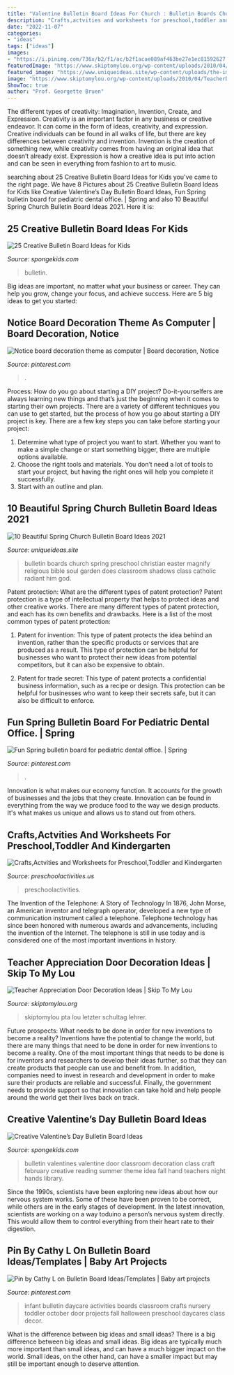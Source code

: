 ```yaml
---
title: "Valentine Bulletin Board Ideas For Church : Bulletin Boards Church Spring Preschool Christian Easter Magnify Religious Bible Soul Garden Does Classroom Shadows Class Catholic Radiant Him God"
description: "Crafts,actvities and worksheets for preschool,toddler and kindergarten"
date: "2022-11-07"
categories:
- "ideas"
tags: ["ideas"]
images:
- "https://i.pinimg.com/736x/b2/f1/ac/b2f1acae089af463be27e1ec81592627.jpg"
featuredImage: "https://www.skiptomylou.org/wp-content/uploads/2010/04/TeacherDoor-superstar-1.jpg"
featured_image: "https://www.uniqueideas.site/wp-content/uploads/the-images-collection-of-of-favorites-thinking-about-my-spring-1.jpg"
image: "https://www.skiptomylou.org/wp-content/uploads/2010/04/TeacherDoor-superstar-1.jpg"
ShowToc: true
author: "Prof. Georgette Bruen"
---
```



The different types of creativity: Imagination, Invention, Create, and Expression.
Creativity is an important factor in any business or creative endeavor. It can come in the form of ideas, creativity, and expression. Creative individuals can be found in all walks of life, but there are key differences between creativity and invention. Invention is the creation of something new, while creativity comes from having an original idea that doesn’t already exist. Expression is how a creative idea is put into action and can be seen in everything from fashion to art to music.

	

		
searching about 25 Creative Bulletin Board Ideas for Kids you've came to the right page. We have 8 Pictures about 25 Creative Bulletin Board Ideas for Kids like Creative Valentine’s Day Bulletin Board Ideas, Fun Spring bulletin board for pediatric dental office. | Spring and also 10 Beautiful Spring Church Bulletin Board Ideas 2021. Here it is:
		
    
## 25 Creative Bulletin Board Ideas For Kids

<img loading=lazy src="https://spongekids.com/wp-content/uploads/2014/06/bulletin-board-ideas/14-fall-bulletin-board.jpg" onerror="this.onerror=null;this.src='https://tse3.mm.bing.net/th?id=OIP.hZ_7lCc7t8hWd18lEIFdKgHaE_&amp;pid=15.1';" alt="25 Creative Bulletin Board Ideas for Kids">

_Source: spongekids.com_

>bulletin. 

	

Big ideas are important, no matter what your business or career. They can help you grow, change your focus, and achieve success. Here are 5 big ideas to get you started: 

    
## Notice Board Decoration Theme As Computer | Board Decoration, Notice

<img loading=lazy src="https://i.pinimg.com/736x/09/ef/e6/09efe678cc6dcca9c411a55f2ab7c15b.jpg" onerror="this.onerror=null;this.src='https://tse2.mm.bing.net/th?id=OIP.3qgSKjrJmMVJPM_Rwg0RcwHaFj&amp;pid=15.1';" alt="Notice board decoration theme as computer | Board decoration, Notice">

_Source: pinterest.com_

>. 

	

Process: How do you go about starting a DIY project?
Do-it-yourselfers are always learning new things and that’s just the beginning when it comes to starting their own projects. There are a variety of different techniques you can use to get started, but the process of how you go about starting a DIY project is key. 
There are a few key steps you can take before starting your project:

1. Determine what type of project you want to start. Whether you want to make a simple change or start something bigger, there are multiple options available.
2. Choose the right tools and materials. You don’t need a lot of tools to start your project, but having the right ones will help you complete it successfully. 
3. Start with an outline and plan.

    
## 10 Beautiful Spring Church Bulletin Board Ideas 2021

<img loading=lazy src="https://www.uniqueideas.site/wp-content/uploads/the-images-collection-of-of-favorites-thinking-about-my-spring-1.jpg" onerror="this.onerror=null;this.src='https://tse1.mm.bing.net/th?id=OIP.UmjHDFq6ec3RF3QJXyQ9HwHaFj&amp;pid=15.1';" alt="10 Beautiful Spring Church Bulletin Board Ideas 2021">

_Source: uniqueideas.site_

>bulletin boards church spring preschool christian easter magnify religious bible soul garden does classroom shadows class catholic radiant him god. 

	

Patent protection: What are the different types of patent protection?
Patent protection is a type of intellectual property that helps to protect ideas and other creative works. There are many different types of patent protection, and each has its own benefits and drawbacks. Here is a list of the most common types of patent protection:
1) Patent for invention: This type of patent protects the idea behind an invention, rather than the specific products or services that are produced as a result. This type of protection can be helpful for businesses who want to protect their new ideas from potential competitors, but it can also be expensive to obtain.

2) Patent for trade secret: This type of patent protects a confidential business information, such as a recipe or design. This protection can be helpful for businesses who want to keep their secrets safe, but it can also be difficult to enforce.

    
## Fun Spring Bulletin Board For Pediatric Dental Office. | Spring

<img loading=lazy src="https://i.pinimg.com/736x/03/52/23/0352231b219af59ad9a3718153a11424.jpg" onerror="this.onerror=null;this.src='https://tse3.mm.bing.net/th?id=OIP.vU97G-Fi0fM-twsXhSKQrgHaJ6&amp;pid=15.1';" alt="Fun Spring bulletin board for pediatric dental office. | Spring">

_Source: pinterest.com_

>. 

	

Innovation is what makes our economy function. It accounts for the growth of businesses and the jobs that they create. Innovation can be found in everything from the way we produce food to the way we design products. It's what makes us unique and allows us to stand out from others.

    
## Crafts,Actvities And Worksheets For Preschool,Toddler And Kindergarten

<img loading=lazy src="https://www.preschoolactivities.us/wp-content/uploads/2015/02/Spring-bulletin-board-idea-for-kid.jpg" onerror="this.onerror=null;this.src='https://tse2.mm.bing.net/th?id=OIP.hu_jooZugFK3gqeDxnxQ5AHaJ3&amp;pid=15.1';" alt="Crafts,Actvities and Worksheets for Preschool,Toddler and Kindergarten">

_Source: preschoolactivities.us_

>preschoolactivities. 

	

The Invention of the Telephone: A Story of Technology
In 1876, John Morse, an American inventor and telegraph operator, developed a new type of communication instrument called a telephone. Telephone technology has since been honored with numerous awards and advancements, including the invention of the Internet. The telephone is still in use today and is considered one of the most important inventions in history.

    
## Teacher Appreciation Door Decoration Ideas | Skip To My Lou

<img loading=lazy src="https://www.skiptomylou.org/wp-content/uploads/2010/04/TeacherDoor-superstar-1.jpg" onerror="this.onerror=null;this.src='https://tse1.mm.bing.net/th?id=OIP.cYkg-tU2Kjc2ahS02dihHwAAAA&amp;pid=15.1';" alt="Teacher Appreciation Door Decoration Ideas | Skip To My Lou">

_Source: skiptomylou.org_

>skiptomylou pta lou letzter schultag lehrer. 

	

Future prospects: What needs to be done in order for new inventions to become a reality?
Inventions have the potential to change the world, but there are many things that need to be done in order for new inventions to become a reality. One of the most important things that needs to be done is for inventors and researchers to develop their ideas further, so that they can create products that people can use and benefit from. In addition, companies need to invest in research and development in order to make sure their products are reliable and successful. Finally, the government needs to provide support so that innovation can take hold and help people around the world get their lives back on track.

    
## Creative Valentine’s Day Bulletin Board Ideas

<img loading=lazy src="http://spongekids.com/wp-content/uploads/2015/09/1-valentines-day-bulletin-board.jpg" onerror="this.onerror=null;this.src='https://tse2.mm.bing.net/th?id=OIP.U8XCx14UHyA1xnjhkQGPMgHaOR&amp;pid=15.1';" alt="Creative Valentine’s Day Bulletin Board Ideas">

_Source: spongekids.com_

>bulletin valentines valentine door classroom decoration class craft february creative reading summer theme idea fall hand teachers night hands library. 

	

Since the 1990s, scientists have been exploring new ideas about how our nervous system works. Some of these have been proven to be correct, while others are in the early stages of development. In the latest innovation, scientists are working on a way toduino a person’s nervous system directly. This would allow them to control everything from their heart rate to their digestion.

    
## Pin By Cathy L On Bulletin Board Ideas/Templates | Baby Art Projects

<img loading=lazy src="https://i.pinimg.com/736x/b2/f1/ac/b2f1acae089af463be27e1ec81592627.jpg" onerror="this.onerror=null;this.src='https://tse1.mm.bing.net/th?id=OIP.WOe8FTB9u8RY-MtgJqc9ZwHaJ3&amp;pid=15.1';" alt="Pin by Cathy L on Bulletin Board Ideas/Templates | Baby art projects">

_Source: pinterest.com_

>infant bulletin daycare activities boards classroom crafts nursery toddler october door projects fall halloween preschool daycares class decor. 

	

What is the difference between big ideas and small ideas?
There is a big difference between big ideas and small ideas. Big ideas are typically much more important than small ideas, and can have a much bigger impact on the world. Small ideas, on the other hand, can have a smaller impact but may still be important enough to deserve attention.

